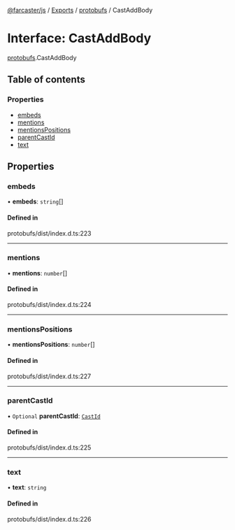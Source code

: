 [@farcaster/js](../README.md) / [Exports](../modules.md) / [protobufs](../modules/protobufs.md) / CastAddBody

# Interface: CastAddBody

[protobufs](../modules/protobufs.md).CastAddBody

## Table of contents

### Properties

- [embeds](protobufs.CastAddBody.md#embeds)
- [mentions](protobufs.CastAddBody.md#mentions)
- [mentionsPositions](protobufs.CastAddBody.md#mentionspositions)
- [parentCastId](protobufs.CastAddBody.md#parentcastid)
- [text](protobufs.CastAddBody.md#text)

## Properties

### embeds

• **embeds**: `string`[]

#### Defined in

protobufs/dist/index.d.ts:223

___

### mentions

• **mentions**: `number`[]

#### Defined in

protobufs/dist/index.d.ts:224

___

### mentionsPositions

• **mentionsPositions**: `number`[]

#### Defined in

protobufs/dist/index.d.ts:227

___

### parentCastId

• `Optional` **parentCastId**: [`CastId`](../modules/protobufs.md#castid)

#### Defined in

protobufs/dist/index.d.ts:225

___

### text

• **text**: `string`

#### Defined in

protobufs/dist/index.d.ts:226
